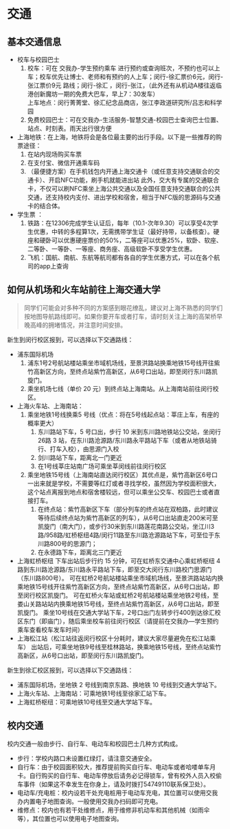 # 交通

## 基本交通信息

- 校车与校园巴士
    1. 校车：可在 交我办-学生预约乘车 进行预约或查询班次，不预约也可以上车；校车优先让博士、老师和有预约的人上车；闵行-徐汇票价6元，闵行-张江票价9元
    路线；闵行-徐汇 ，闵行-张江，（此外还有从机动A楼往返临港创新魔坊一期的免费大巴车，早上7：30发车）   
    上车地点：闵行菁菁堂、徐汇纪念品商店，张江李政道研究所/吕志和科学园
    2. 免费校园巴士：可在交我办-生活服务-智慧交通-校园巴士查询巴士位置、站点、时刻表。雨天出行很方便
- 上海地铁：在上海，地铁将会是各位最主要的出行手段。以下是一些推荐的购票途径：
    1. 在站内现场购买车票
    2. 在支付宝、微信开通乘车码
    3. （最便捷方案）在手机钱包内开通上海交通卡（或任意支持交通联合的交通卡）、开启NFC功能，刷手机就能进出站
    此外，交大有专属的交通联合卡，不仅可以刷NFC乘坐上海公共交通以及全国任意支持交通联合的公共交通，还支持校内支付、进出学校和宿舍，相当于NFC版的思源码与交通卡的结合体。
- 学生票 ：
    1. 铁路：在12306完成学生认证后，每年（10.1-次年9.30）可以享受4次学生优惠，中转的多程算1次，无需携带学生证（最好持带，以备核查）。硬座和硬卧可以优惠硬座票价的50%，二等座可以优惠25%，软卧、软座、二等卧、一等卧、一等座、商务座、高级软卧不享受学生优惠。
    2. 飞机：国航、南航、东航等航司都有各自的学生优惠方式，可以在各个航司的app上查询

## 如何从机场和火车站前往上海交通大学

> 同学们可能会对多种不同的方案感到眼花缭乱，建议对上海不熟悉的同学们按地图导航路线即可。如果你要开车或者打车，请时刻关注上海的高架桥早晚高峰的拥堵情况，并注意时间安排。

新生到闵行校区报到，可以选择以下交通路线：
- 浦东国际机场
    1. 浦东1号2号航站楼站乘坐市域机场线，至景洪路站换乘地铁15号线开往紫竹高新区方向，至终点站紫竹高新区，从6号口出站，即至闵行东川路凯旋门。
    2. 乘坐机场七线（单价 20 元）到终点站上海南站。从上海南站前往闵行校区。
- 上海火车站、上海南站：
    1. 乘坐地铁1号线换乘5 号线（优点：将在5号线起点站：莘庄上车，有座的概率更大）
        1. 东川路站下车，5 号口出，步行 10 米到东川路地铁站公交站，坐闵行26路 3 站，在东川路沧源路/东川路永平路站下车（或者从地铁站骑行、打车入校），由思源门入校
        2. 剑川路站下车，距离北一门更近
        3. 在1号线莘庄站南广场可乘坐莘闵线前往闵行校区
    2. 乘坐地铁15号线（上海南站直达闵行校区）其优点是，紫竹高新区6号口一出来就是学校，不需要等红灯或者寻找学校，虽然因为学校面积很大，这个站点离报到地点和宿舍楼较远，但可以乘坐公交车、校园巴士或者直接打车。
        1. 在终点站：紫竹高新区下车（部分列车的终点站在双柏路，此时建议等待后续终点站为紫竹高新区的列车），从6号口出站直走200米可至凯旋门（南大门），或步行30米到东川路莲花南路公交站，坐江川3路/958路/虹桥枢纽4路/闵行11路至东川路沧源路站下车，可至位于东川路800号的思源门；
        2. 在永德路下车，距离北三门更近
- 上海虹桥枢纽
    下车出站后步行约 15 分钟，可在虹桥东交通中心乘虹桥枢纽 4 路到东川路沧源路/东川路永平路站下车，即至交大闵行东川路校门思源门（东川路800号）。
    可在虹桥2号航站楼站乘坐市域机场线，至景洪路站站内换乘地铁15号线开往紫竹高新区方向，至终点站紫竹高新区，从6号口出站，即至闵行校区凯旋门。
    可在虹桥火车站或虹桥2号航站楼站乘坐地铁2号线，至娄山关路站站内换乘地铁15号线，至终点站紫竹高新区，从6号口出站，即至凯旋门。
    乘坐10号线在交通大学站下车，2号口出门左转步行400到达徐汇校区东门（即庙门），随后乘坐校车前往闵行校区（请提前在交我办—学生预约乘车查看校车发车时间）
- 上海松江站（松江站往返闵行校区十分耗时，建议大家尽量避免在松江站乘车）
    出站后，可乘坐地铁9号线至桂林路站，换乘地铁15号线，至终点站紫竹高新区，从6号口出站，即至闵行东川路凯旋门。

新生到徐汇校区报到，可以选择以下交通路线：
- 浦东国际机场，坐地铁 2 号线到南京东路、换地铁 10 号线到交通大学站下。
- 上海火车站、上海南站：可乘地铁1号线至徐家汇站下车。
- 上海虹桥枢纽：可乘地铁10号线至交通大学站下车。

## 校内交通

校内交通一般由步行、自行车、电动车和校园巴士几种方式构成。
- 步行：学校内路口未设置红绿灯，请注意交通安全。
- 自行车：由于校园面积较大，推荐提前购买自行车、电动车或者哈喽单车月卡。自行购买的自行车、电动车停放后请务必记得锁车，曾有校外人员入校偷车事件（如果这不幸发生在你身上，请及时拨打54749110联系保卫处）。
- 电动车/充电桩：校内设若干处充电桩用于电动车充电，其位置可以使用交我办内置电子地图查询。一般使用交我办扫码即可充电。
- 维修点：校内也有若干处维修点，用于维修非机动车和其他机械（如雨伞等），其位置也可以使用电子地图查询。

